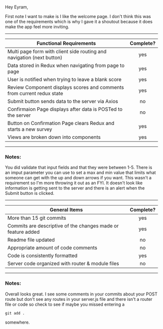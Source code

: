 Hey Eyram,

First note I want to make is I like the welcome page. I don't think this was one of the requirements which is why I gave it a shoutout because it does make the app feel more inviting.

---
| Functional Requirements | Complete? |
| --- | :---: |
| Multi page form with client side routing and navigation (next button) | yes |
| Data stored in Redux when navigating from page to page |yes |
| User is notified when trying to leave a blank score | yes |
| Review Component displays scores and comments from current redux state | yes |
| Submit button sends data to the server via Axios | no |
| Confirmaion Page displays after data is POSTed to the server | no |
| Button on Confirmation Page clears Redux and starts a new survey | yes |
| Views are broken down into components | yes |

---
### Notes:

You did validate that input fields and that they were between 1-5. There is an imput parameter you can use to set a max and min value that limits what someone can get with the up and down arrows if you want. This wasn't a requirement so I'm more throwing it out as an FYI. It doesn't look like information is getting sent to the server and there is an alert when the Submit button is clicked.

---
| General Items | Complete? |
| --- | :---: |
| More than 15 git commits | yes |
| Commits are descriptive of the changes made or feature added | yes |
| Readme file updated | no |
| Appropriate amount of code comments | no |
| Code is consistently formatted | yes |
| Server code organized with router & module files | no |

---
### Notes:

Overall looks great. I see some comments in your commits about your POST route but don't see any routes in your server.js file and there isn't a router file or code so check to see if maybe you missed entering a
```
git add .
```
somewhere.

